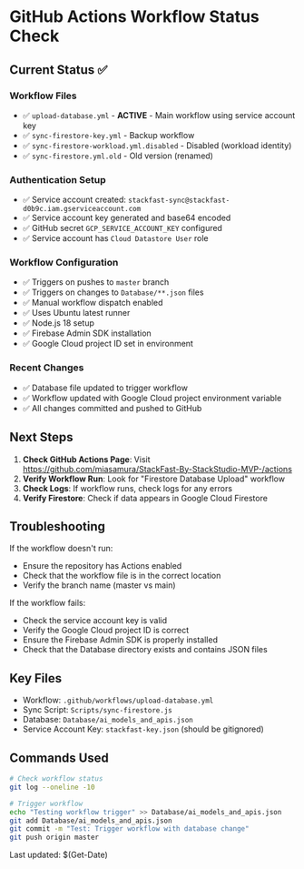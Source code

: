 # GitHub Actions Workflow Status Check

## Current Status ✅

### Workflow Files
- ✅ `upload-database.yml` - **ACTIVE** - Main workflow using service account key
- ✅ `sync-firestore-key.yml` - Backup workflow 
- ✅ `sync-firestore-workload.yml.disabled` - Disabled (workload identity)
- ✅ `sync-firestore.yml.old` - Old version (renamed)

### Authentication Setup
- ✅ Service account created: `stackfast-sync@stackfast-d0b9c.iam.gserviceaccount.com`
- ✅ Service account key generated and base64 encoded
- ✅ GitHub secret `GCP_SERVICE_ACCOUNT_KEY` configured
- ✅ Service account has `Cloud Datastore User` role

### Workflow Configuration
- ✅ Triggers on pushes to `master` branch
- ✅ Triggers on changes to `Database/**.json` files
- ✅ Manual workflow dispatch enabled
- ✅ Uses Ubuntu latest runner
- ✅ Node.js 18 setup
- ✅ Firebase Admin SDK installation
- ✅ Google Cloud project ID set in environment

### Recent Changes
- ✅ Database file updated to trigger workflow
- ✅ Workflow updated with Google Cloud project environment variable
- ✅ All changes committed and pushed to GitHub

## Next Steps

1. **Check GitHub Actions Page**: Visit https://github.com/miasamura/StackFast-By-StackStudio-MVP-/actions
2. **Verify Workflow Run**: Look for "Firestore Database Upload" workflow
3. **Check Logs**: If workflow runs, check logs for any errors
4. **Verify Firestore**: Check if data appears in Google Cloud Firestore

## Troubleshooting

If the workflow doesn't run:
- Ensure the repository has Actions enabled
- Check that the workflow file is in the correct location
- Verify the branch name (master vs main)

If the workflow fails:
- Check the service account key is valid
- Verify the Google Cloud project ID is correct
- Ensure the Firebase Admin SDK is properly installed
- Check that the Database directory exists and contains JSON files

## Key Files
- Workflow: `.github/workflows/upload-database.yml`
- Sync Script: `Scripts/sync-firestore.js`
- Database: `Database/ai_models_and_apis.json`
- Service Account Key: `stackfast-key.json` (should be gitignored)

## Commands Used
```bash
# Check workflow status
git log --oneline -10

# Trigger workflow
echo "Testing workflow trigger" >> Database/ai_models_and_apis.json
git add Database/ai_models_and_apis.json
git commit -m "Test: Trigger workflow with database change"
git push origin master
```

Last updated: $(Get-Date)
